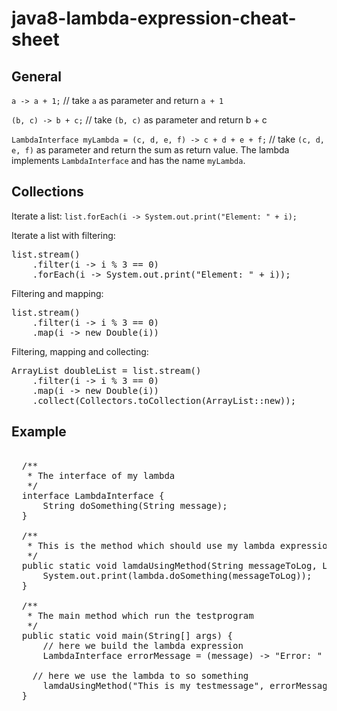 java8-lambda-expression-cheat-sheet
===================================
General
-------
`a -> a + 1;` // take `a` as parameter and return `a + 1`

`(b, c) -> b + c;` // take `(b, c)` as parameter and return b + c

`LambdaInterface myLambda = (c, d, e, f) -> c + d + e + f;` // take `(c, d, e, f)` as parameter and return the sum as return value. The lambda implements `LambdaInterface` and has the name `myLambda`.

Collections
-----------
Iterate a list:
`list.forEach(i -> System.out.print("Element: " + i);`

Iterate a list with filtering:
<pre>
list.stream()
	.filter(i -> i % 3 == 0) 
	.forEach(i -> System.out.print("Element: " + i));
</pre>

Filtering and mapping:
<pre>
list.stream()
	.filter(i -> i % 3 == 0)
	.map(i -> new Double(i))
</pre>

Filtering, mapping and collecting:
<pre>
ArrayList<Double> doubleList = list.stream()
	.filter(i -> i % 3 == 0)
	.map(i -> new Double(i))
	.collect(Collectors.toCollection(ArrayList::new));
</pre>

Example
-------
<pre>    
  /**
   * The interface of my lambda
   */
  interface LambdaInterface {
	  String doSomething(String message);
  }
  
  /**
   * This is the method which should use my lambda expression
   */
  public static void lamdaUsingMethod(String messageToLog, LambdaInterface lambda) {
	  System.out.print(lambda.doSomething(messageToLog));
  }
  
  /**
   * The main method which run the testprogram
   */
  public static void main(String[] args) {
	  // here we build the lambda expression
	  LambdaInterface errorMessage = (message) -> "Error: " + message;
    
    // here we use the lambda to so something
	  lamdaUsingMethod("This is my testmessage", errorMessage);
  }
</pre>
